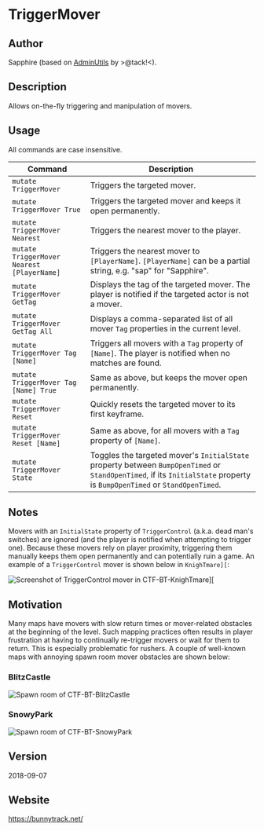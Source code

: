 # TriggerMover

## Author
Sapphire (based on [AdminUtils](https://github.com/bunnytrack/AdminUtils) by >@tack!<).

## Description
Allows on-the-fly triggering and manipulation of movers.

## Usage
All commands are case insensitive.

| Command                                    | Description
| ---                                        | ---
| `mutate TriggerMover`                      | Triggers the targeted mover.
| `mutate TriggerMover True`                 | Triggers the targeted mover and keeps it open permanently.
| `mutate TriggerMover Nearest`              | Triggers the nearest mover to the player.
| `mutate TriggerMover Nearest [PlayerName]` | Triggers the nearest mover to `[PlayerName]`. `[PlayerName]` can be a partial string, e.g. "sap" for "Sapphire".
| `mutate TriggerMover GetTag`               | Displays the tag of the targeted mover. The player is notified if the targeted actor is not a mover.
| `mutate TriggerMover GetTag All`           | Displays a comma-separated list of all mover `Tag` properties in the current level.
| `mutate TriggerMover Tag [Name]`           | Triggers all movers with a `Tag` property of `[Name]`. The player is notified when no matches are found.
| `mutate TriggerMover Tag [Name] True`      | Same as above, but keeps the mover open permanently.
| `mutate TriggerMover Reset`                | Quickly resets the targeted mover to its first keyframe.
| `mutate TriggerMover Reset [Name]`         | Same as above, for all movers with a `Tag` property of `[Name]`.
| `mutate TriggerMover State`                | Toggles the targeted mover's `InitialState` property between `BumpOpenTimed` or `StandOpenTimed`, if its `InitialState` property is `BumpOpenTimed` or `StandOpenTimed`.

## Notes
Movers with an `InitialState` property of `TriggerControl` (a.k.a. dead man's switches) are ignored (and the player is notified when attempting to trigger one). Because these movers rely on player proximity, triggering them manually keeps them open permanently and can potentially ruin a game. An example of a `TriggerControl` mover is shown below in `KnighTmare][`:

![Screenshot of TriggerControl mover in CTF-BT-KnighTmare\]\[](https://i.imgur.com/TyGxnbH.jpg)

## Motivation
Many maps have movers with slow return times or mover-related obstacles at the beginning of the level. Such mapping practices often results in player frustration at having to continually re-trigger movers or wait for them to return. This is especially problematic for rushers. A couple of well-known maps with annoying spawn room mover obstacles are shown below:

### BlitzCastle
![Spawn room of CTF-BT-BlitzCastle](https://i.imgur.com/AjMTlNU.jpg)

### SnowyPark
![Spawn room of CTF-BT-SnowyPark](https://i.imgur.com/eeM5dYP.jpg)

## Version
2018-09-07

## Website
https://bunnytrack.net/
